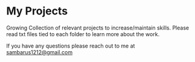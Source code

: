 # My Projects

Growing Collection of relevant projects to increase/maintain skills. Please read txt files tied to each folder to learn more about the work.

If you have any questions please reach out to me at sambarus1212@gmail.com
